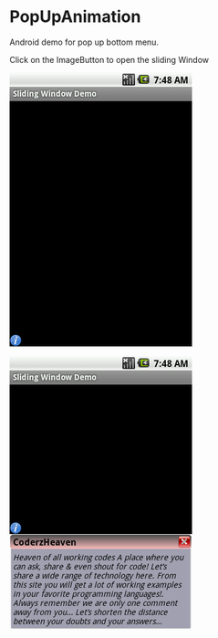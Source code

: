 # PopUpAnimation
Android demo for pop up bottom menu.

Click on the ImageButton to open the sliding Window

![Alt text](/app/src/main/res/drawable-hdpi/1.png?raw=true "Optional Title")

![Alt text](/app/src/main/res/drawable-hdpi/2.png?raw=true "Optional Title")
